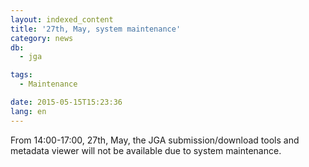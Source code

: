 ```yaml
---
layout: indexed_content
title: '27th, May, system maintenance'
category: news
db:
  - jga

tags:
  - Maintenance

date: 2015-05-15T15:23:36
lang: en
---
```


From 14:00-17:00, 27th, May, the JGA submission/download tools and metadata viewer will not be available due to system maintenance.
